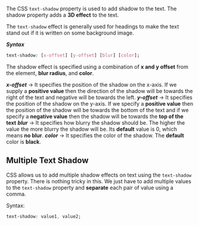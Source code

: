 The CSS `text-shadow` property is used to add shadow to the text. The shadow property adds a **3D effect** to the text.

The `text-shadow` effect is generally used for headings to make the text stand out if it is written on some background image.

***Syntax***
```css
text-shadow: [x-offset] [y-offset] [blur] [color];
```

The shadow effect is specified using a combination of **x and y offset** from the element, **blur radius**, and **color**. 

***x-offset*** -> It specifies the position of the shadow on the x-axis. If we supply a **positive value** then the direction of the shadow will be towards the right of the text and negative will be towards the left.
***y-offset*** -> It specifies the position of the shadow on the y-axis. If we specify a **positive value** then the position of the shadow will be towards the bottom of the text and if we specify a **negative value** then the shadow will be towards the **top of the text**
***blur*** -> It specifies how blurry the shadow should be. The higher the value the more blurry the shadow will be. Its **default** value is 0, which means **no blur**.
***color*** -> It specifies the color of the shadow. The **default** color is **black**.

## Multiple Text Shadow
CSS allows us to add multiple shadow effects on text using the `text-shadow` property. There is nothing tricky in this. We just have to add multiple values to the `text-shadow` property and **separate** each pair of value using a comma.

Syntax:
```css
text-shadow: value1, value2;
```